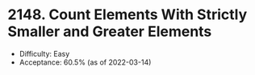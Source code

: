 # 2148. Count Elements With Strictly Smaller and Greater Elements
- Difficulty: Easy
- Acceptance: 60.5% (as of 2022-03-14)
